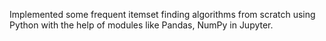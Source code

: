 Implemented some frequent itemset finding algorithms from scratch using Python with the help of modules like Pandas, NumPy in Jupyter.
